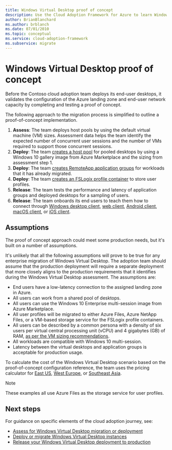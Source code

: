 ```yaml
---
title: Windows Virtual Desktop proof of concept
description: Use the Cloud Adoption Framework for Azure to learn Windows Virtual Desktop migration best practices to reduce complexity and standardize the migration process.
author: BrianBlanchard
ms.author: brblanch
ms.date: 07/01/2010
ms.topic: conceptual
ms.service: cloud-adoption-framework
ms.subservice: migrate
---
```


<!-- cSpell:ignore FSLogix onboards remoteapp macos -->

# Windows Virtual Desktop proof of concept

Before the Contoso cloud adoption team deploys its end-user desktops, it validates the configuration of the Azure landing zone and end-user network capacity by completing and testing a proof of concept.

The following approach to the migration process is simplified to outline a proof-of-concept implementation.

1. **Assess**: The team deploys host pools by using the default virtual machine (VM) sizes. Assessment data helps the team identify the expected number of concurrent user sessions and the number of VMs required to support those concurrent sessions.
2. **Deploy**: The team [creates a host pool](/azure/virtual-desktop/create-host-pools-azure-marketplace) for pooled desktops by using a Windows 10 gallery image from Azure Marketplace and the sizing from assessment step 1.
3. **Deploy**: The team [creates RemoteApp application groups](/azure/virtual-desktop/manage-app-groups#create-a-remoteapp-group) for workloads that it has already migrated.
4. **Deploy**: The team [creates an FSLogix profile container](/azure/virtual-desktop/create-host-pools-user-profile) to store user profiles.
5. **Release**: The team tests the performance and latency of application groups and deployed desktops for a sampling of users.
6. **Release**: The team onboards its end users to teach them how to connect through [Windows desktop client](/azure/virtual-desktop/connect-windows-7-and-10), [web client](/azure/virtual-desktop/connect-web), [Android client](/azure/virtual-desktop/connect-android), [macOS client](/azure/virtual-desktop/connect-macos), or [iOS client](/azure/virtual-desktop/connect-ios).

## Assumptions

The proof of concept approach could meet some production needs, but it's built on a number of assumptions.

It's unlikely that all the following assumptions will prove to be true for any enterprise migration of Windows Virtual Desktop. The adoption team should assume that the production deployment will require a separate deployment that more closely aligns to the production requirements that it identifies during the Windows Virtual Desktop assessment. The assumptions are:

- End users have a low-latency connection to the assigned landing zone in Azure.
- All users can work from a shared pool of desktops.
- All users can use the Windows&nbsp;10 Enterprise multi-session image from Azure Marketplace.
- All user profiles will be migrated to either Azure Files, Azure NetApp Files, or a VM-based storage service for the FSLogix profile containers.
- All users can be described by a common persona with a density of six users per virtual central processing unit (vCPU) and 4&nbsp;gigabytes (GB) of RAM, [as per the VM sizing recommendations](/windows-server/remote/remote-desktop-services/virtual-machine-recs#multi-session-recommendations).
- All workloads are compatible with Windows&nbsp;10 multi-session.
- Latency between the virtual desktops and application groups is acceptable for production usage.

To calculate the cost of the Windows Virtual Desktop scenario based on the proof-of-concept configuration reference, the team uses the pricing calculator for [East US](https://azure.com/e/448606254c9a44f88798892bb8e0ef3c), [West Europe](https://azure.com/e/61a376d5f5a641e8ac31d1884ade9e55), or [Southeast Asia](https://azure.com/e/7cf555068922461587d0aa99a476f926).
> [!NOTE]
> These examples all use Azure Files as the storage service for user profiles.

## Next steps

For guidance on specific elements of the cloud adoption journey, see:

- [Assess for Windows Virtual Desktop migration or deployment](./migrate-assess.md)
- [Deploy or migrate Windows Virtual Desktop instances](./migrate-deploy.md)
- [Release your Windows Virtual Desktop deployment to production](./migrate-release.md)
